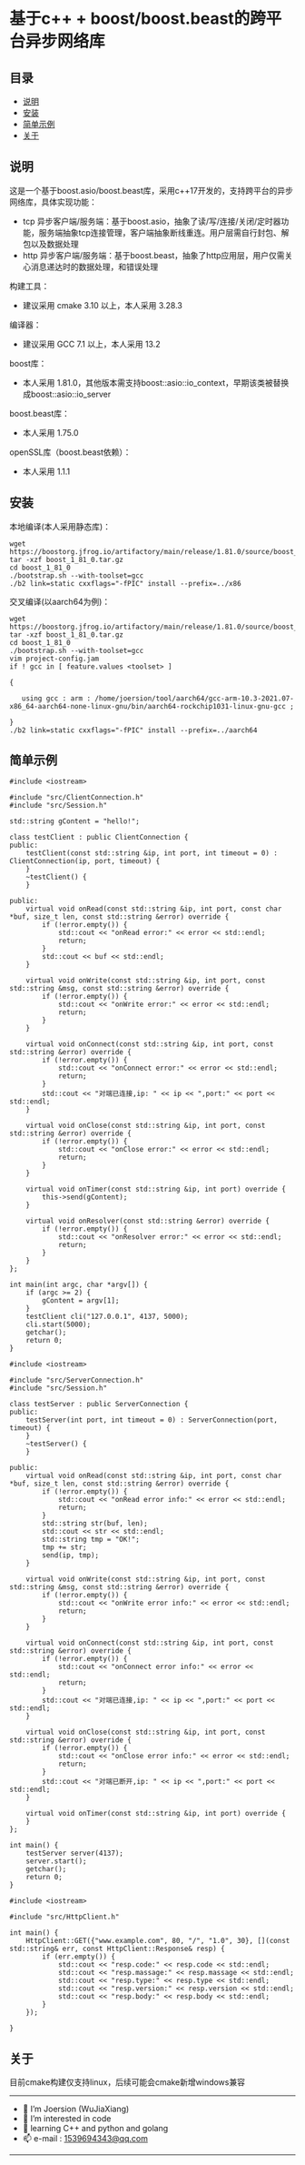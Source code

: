 # 基于c++ + boost/boost.beast的跨平台异步网络库

## 目录

- [说明](#说明)
- [安装](#安装)
- [简单示例](#简单示例)
- [关于](#关于)

## 说明

这是一个基于boost.asio/boost.beast库，采用c++17开发的，支持跨平台的异步网络库，具体实现功能：

* tcp 异步客户端/服务端：基于boost.asio，抽象了读/写/连接/关闭/定时器功能，服务端抽象tcp连接管理，客户端抽象断线重连。用户层需自行封包、解包以及数据处理
* http 异步客户端/服务端：基于boost.beast，抽象了http应用层，用户仅需关心消息递达时的数据处理，和错误处理

构建工具：
* 建议采用 cmake 3.10 以上，本人采用 3.28.3

编译器：
* 建议采用 GCC 7.1 以上，本人采用 13.2

boost库：
* 本人采用 1.81.0，其他版本需支持boost::asio::io_context，早期该类被替换成boost::asio::io_server

boost.beast库：
* 本人采用 1.75.0

openSSL库（boost.beast依赖）：
* 本人采用 1.1.1

## 安装

本地编译(本人采用静态库)：

```boost：
wget https://boostorg.jfrog.io/artifactory/main/release/1.81.0/source/boost_1_81_0.tar.gz
tar -xzf boost_1_81_0.tar.gz
cd boost_1_81_0
./bootstrap.sh --with-toolset=gcc
./b2 link=static cxxflags="-fPIC" install --prefix=../x86
```


交叉编译(以aarch64为例)：

```boost：
wget https://boostorg.jfrog.io/artifactory/main/release/1.81.0/source/boost_1_81_0.tar.gz
tar -xzf boost_1_81_0.tar.gz
cd boost_1_81_0
./bootstrap.sh --with-toolset=gcc
vim project-config.jam
if ! gcc in [ feature.values <toolset> ]

{

   using gcc : arm : /home/joersion/tool/aarch64/gcc-arm-10.3-2021.07-x86_64-aarch64-none-linux-gnu/bin/aarch64-rockchip1031-linux-gnu-gcc ;

}
./b2 link=static cxxflags="-fPIC" install --prefix=../aarch64
```
## 简单示例

```tcp client
#include <iostream>

#include "src/ClientConnection.h"
#include "src/Session.h"

std::string gContent = "hello!";

class testClient : public ClientConnection {
public:
    testClient(const std::string &ip, int port, int timeout = 0) : ClientConnection(ip, port, timeout) {
    }
    ~testClient() {
    }

public:
    virtual void onRead(const std::string &ip, int port, const char *buf, size_t len, const std::string &error) override {
        if (!error.empty()) {
            std::cout << "onRead error:" << error << std::endl;
            return;
        }
        std::cout << buf << std::endl;
    }

    virtual void onWrite(const std::string &ip, int port, const std::string &msg, const std::string &error) override {
        if (!error.empty()) {
            std::cout << "onWrite error:" << error << std::endl;
            return;
        }
    }

    virtual void onConnect(const std::string &ip, int port, const std::string &error) override {
        if (!error.empty()) {
            std::cout << "onConnect error:" << error << std::endl;
            return;
        }
        std::cout << "对端已连接,ip: " << ip << ",port:" << port << std::endl;
    }

    virtual void onClose(const std::string &ip, int port, const std::string &error) override {
        if (!error.empty()) {
            std::cout << "onClose error:" << error << std::endl;
            return;
        }
    }

    virtual void onTimer(const std::string &ip, int port) override {
        this->send(gContent);
    }

    virtual void onResolver(const std::string &error) override {
        if (!error.empty()) {
            std::cout << "onResolver error:" << error << std::endl;
            return;
        }
    }
};

int main(int argc, char *argv[]) {
    if (argc >= 2) {
        gContent = argv[1];
    }
    testClient cli("127.0.0.1", 4137, 5000);
    cli.start(5000);
    getchar();
    return 0;
}
```

```tcp server
#include <iostream>

#include "src/ServerConnection.h"
#include "src/Session.h"

class testServer : public ServerConnection {
public:
    testServer(int port, int timeout = 0) : ServerConnection(port, timeout) {
    }
    ~testServer() {
    }

public:
    virtual void onRead(const std::string &ip, int port, const char *buf, size_t len, const std::string &error) override {
        if (!error.empty()) {
            std::cout << "onRead error info:" << error << std::endl;
            return;
        }
        std::string str(buf, len);
        std::cout << str << std::endl;
        std::string tmp = "OK!";
        tmp += str;
        send(ip, tmp);
    }

    virtual void onWrite(const std::string &ip, int port, const std::string &msg, const std::string &error) override {
        if (!error.empty()) {
            std::cout << "onWrite error info:" << error << std::endl;
            return;
        }
    }

    virtual void onConnect(const std::string &ip, int port, const std::string &error) override {
        if (!error.empty()) {
            std::cout << "onConnect error info:" << error << std::endl;
            return;
        }
        std::cout << "对端已连接,ip: " << ip << ",port:" << port << std::endl;
    }

    virtual void onClose(const std::string &ip, int port, const std::string &error) override {
        if (!error.empty()) {
            std::cout << "onClose error info:" << error << std::endl;
            return;
        }
        std::cout << "对端已断开,ip: " << ip << ",port:" << port << std::endl;
    }

    virtual void onTimer(const std::string &ip, int port) override {
    }
};

int main() {
    testServer server(4137);
    server.start();
    getchar();
    return 0;
}
```

```http client(GET方法)
#include <iostream>

#include "src/HttpClient.h"

int main() {
    HttpClient::GET({"www.example.com", 80, "/", "1.0", 30}, [](const std::string& err, const HttpClient::Response& resp) {
        if (err.empty()) {
            std::cout << "resp.code:" << resp.code << std::endl;
            std::cout << "resp.massage:" << resp.massage << std::endl;
            std::cout << "resp.type:" << resp.type << std::endl;
            std::cout << "resp.version:" << resp.version << std::endl;
            std::cout << "resp.body:" << resp.body << std::endl;
        }
    });

}
```

## 关于

目前cmake构建仅支持linux，后续可能会cmake新增windows兼容


**************************
- 👋 I’m Joersion (WuJiaXiang)
- 👀 I’m interested in code
- 🌱 learning C++ and python and golang
- 📫 e-mail : 1539694343@qq.com

**************************



